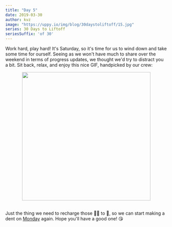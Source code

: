 ```yaml
---
title: "Day 5"
date: 2019-03-30
author: kvz
image: "https://uppy.io/img/blog/30daystoliftoff/15.jpg"
series: 30 Days to Liftoff
seriesSuffix: 'of 30'
---
```


Work hard, play hard! It's Saturday, so it's time for us to wind down and take some time for ourself. Seeing as we won't have much to share over the weekend in terms of progress updates, we thought we'd try to distract you a bit. Sit back, relax, and enjoy this nice GIF, handpicked by our crew:

<!--truncate-->

<center><img width="400" src="https://media.giphy.com/media/TL4d81cXH4THa/giphy.gif" /><br/><br/></center>

Just the thing we need to recharge those :battery::battery: to :100:, so we can start making a dent on [Monday](/blog/2019/04/liftoff-07/) again. Hope you'll have a good one! :kissing_heart: 
